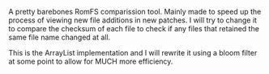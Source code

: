 A pretty barebones RomFS comparission tool. Mainly made to speed up the process of viewing new file additions in new patches. I will try to change it to compare the checksum of each file to check if any files that retained the same file name changed at all. 

This is the ArrayList implementation and I will rewrite it using a bloom filter at some point to allow for MUCH more efficiency.
